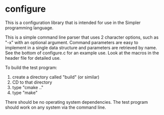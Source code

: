 # configure
This is a configuration library that is intended for use in the Simpler programming language.

This is a simple command line parser that uses 2 character options, such as "-x" with an optional
argument. Command parameters are easy to implement in a single data structure and parameters are
retrieved by name. See the bottom of configure.c for an example use. Look at the macros in the
header file for detailed use.

To build the test program:

1. create a directory called "build" (or similar)
2. CD to that directory
3. type "cmake .."
4. type "make"

There should be no operating system dependencies. The test program should work on any system
via the command line.
